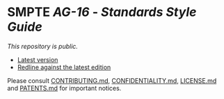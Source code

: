 # SMPTE _AG-16_ - _Standards Style Guide_

_This repository is *public*._

* [Latest version](https://doc.smpte-doc.org/ag-16/main/)
* [Redline against the latest edition](https://doc.smpte-doc.org/ag-16/main/pub-rl.html)

Please consult [CONTRIBUTING.md](./CONTRIBUTING.md), [CONFIDENTIALITY.md](./CONFIDENTIALITY.md), [LICENSE.md](./LICENSE.md) and
[PATENTS.md](./PATENTS.md) for important notices.


